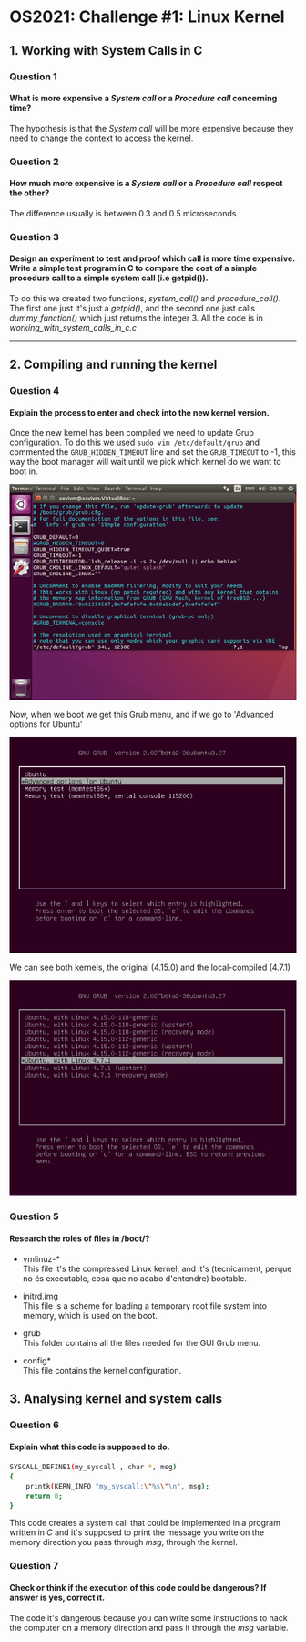 # OS2021: Challenge #1: Linux Kernel

## 1. Working with System Calls in C

### Question 1
#### What is more expensive a *System call* or a *Procedure call* concerning **time**?
The hypothesis is that the *System call* will be more expensive because they need to change the context to access the kernel.

### Question 2
#### How much more expensive is a *System call* or a *Procedure call* respect the other?
The difference usually is between 0.3 and 0.5 microseconds.

### Question 3
#### Design an experiment to test and proof which call is more time expensive. Write a simple test program in C to compare the cost of a simple procedure call to a simple system call (i.e getpid()).
To do this we created two functions, *system\_call()* and *procedure\_call()*.
The first one just it's just a *getpid()*, and the second one just calls *dummy_function()* which just returns the integer 3.
All the code is in *working_with_system_calls_in_c.c*
 

---

## 2. Compiling and running the kernel

### Question 4
#### Explain the process to enter and check into the new kernel version.
Once the new kernel has been compiled we need to update Grub configuration.
To do this we used `sudo vim /etc/default/grub` and commented the `GRUB_HIDDEN_TIMEOUT` line and set the `GRUB_TIMEOUT` to -1, this way the boot manager will wait until we pick which kernel do we want to boot in.

![Screenshot of /etc/default/grub file](assets/editing_grub_config.png)

Now, when we boot we get this Grub menu, and if we go to 'Advanced options for Ubuntu'

![Screenshot of the grub menu](assets/grub_screenshot.png)

We can see both kernels, the original (4.15.0) and the local-compiled (4.7.1)

![Screenshot of the installed and bootable kernels](assets/grub_screenshot_1.png)

### Question 5
#### Research the roles of files in /boot/?
* vmlinuz-* \
This file it's the compressed Linux kernel, and it's (tècnicament, perque no és executable, cosa que no acabo d'entendre) bootable.

* initrd.img \
This file is a scheme for loading a temporary root file system into memory, which is used on the boot.

* grub \
This folder contains all the files needed for the GUI Grub menu.

* config* \
This file contains the kernel configuration.

## 3. Analysing kernel and system calls

### Question 6
#### Explain what this code is supposed to do.
```bash
SYSCALL_DEFINE1(my_syscall , char *, msg)
{
    printk(KERN_INFO "my_syscall:\"%s\"\n", msg);
    return 0;
}
```
This code creates a system call that could be implemented in a program written in *C* and it's supposed to print the message you write on the memory direction you pass through *msg*, through the kernel.

### Question 7
#### Check or think if the execution of this code could be dangerous? If answer is yes, correct it.
The code it's dangerous because you can write some instructions to hack the computer on a memory direction and pass it through the *msg* variable.
